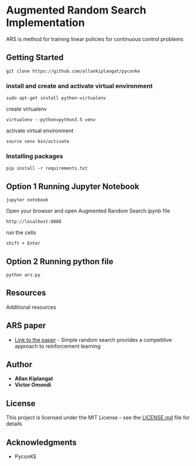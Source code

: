 # Augmented Random Search Implementation

ARS is method for training linear policies for continuous control problems

## Getting Started

```
git clone https://github.com/allankiplangat/pyconke
```

### install and create and activate virtual environment

```
sudo apt-get install python-virtualenv
```

create virtualenv

```
virtualenv --python=python3.5 venv
```

activate virtual environment

```
source venv bin/activate
```
### Installing packages

```
pip install -r requirements.txt
```

## Option 1 Running Jupyter Notebook


```
jupyter notebook
```

Open your browser and open Augmented Random Search.ipynb file

```
http://localhost:8888
```
run the cells

```
shift + Enter
```

## Option 2 Running python file


```
python ars.py
```


## Resources

Additional resources

## ARS paper

* [Link to the paper](https://arxiv.org/abs/1803.07055) - 
Simple random search provides a competitive approach to reinforcement learning

## Author

* **Allan Kiplangat** 
* **Victor Omondi**

## License

This project is licensed under the MIT License - see the [LICENSE.md](LICENSE.md) file for details

## Acknowledgments

* PyconKE

